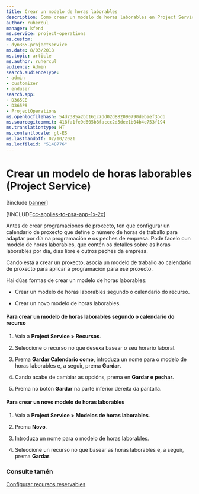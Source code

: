 ```yaml
---
title: Crear un modelo de horas laborables
description: Como crear un modelo de horas laborables en Project Service
author: ruhercul
manager: kfend
ms.service: project-operations
ms.custom:
- dyn365-projectservice
ms.date: 8/03/2018
ms.topic: article
ms.author: ruhercul
audience: Admin
search.audienceType:
- admin
- customizer
- enduser
search.app:
- D365CE
- D365PS
- ProjectOperations
ms.openlocfilehash: 54d7385a2bb161c7dd02d882090790debaef3bdb
ms.sourcegitcommit: 418fa1fe9d605b8faccc2d5dee1b04b4e753f194
ms.translationtype: HT
ms.contentlocale: gl-ES
ms.lasthandoff: 02/10/2021
ms.locfileid: "5148776"
---
```

# <a name="create-a-work-hours-template-project-service"></a>Crear un modelo de horas laborables (Project Service)

[!include [banner](../includes/psa-now-project-operations.md)]

[!INCLUDE[cc-applies-to-psa-app-1x-2x](../includes/cc-applies-to-psa-app-1x-2x.md)]

Antes de crear programaciones de proxecto, ten que configurar un calendario de proxecto que define o número de horas de traballo para adaptar por día na programación e os peches de empresa. Pode facelo cun modelo de horas laborables, que contén os detalles sobre as horas laborables por día, días libre e outros peches da empresa.  
  
 Cando está a crear un proxecto, asocia un modelo de traballo ao calendario de proxecto para aplicar a programación para ese proxecto.  
  
 Hai dúas formas de crear un modelo de horas laborables:  
  
-   Crear un modelo de horas laborables segundo o calendario do recurso.  
  
-   Crear un novo modelo de horas laborables.  
  
#### <a name="to-create-a-work-hours-template-based-on-a-resources-calendar"></a>Para crear un modelo de horas laborables segundo o calendario do recurso  
  
1.  Vaia a **Project Service > Recursos**.  
  
2.  Seleccione o recurso no que desexa basear o seu horario laboral.  
  
3.  Prema **Gardar Calendario como**, introduza un nome para o modelo de horas laborables e, a seguir, prema **Gardar**.  
  
4.  Cando acabe de cambiar as opcións, prema en **Gardar e pechar**.  
  
5.  Prema no botón **Gardar** na parte inferior dereita da pantalla.  
  
#### <a name="to-create-a-new-work-hours-template"></a>Para crear un novo modelo de horas laborables  
  
1.  Vaia a **Project Service > Modelos de horas laborables**.  
  
2.  Prema **Novo**.  
  
3.  Introduza un nome para o modelo de horas laborables.  
  
4.  Seleccione un recurso no que basear as horas laborables e, a seguir, prema **Gardar**.  
  
### <a name="see-also"></a>Consulte tamén  
 [Configurar recursos reservables](../psa/set-up-resources.md)

